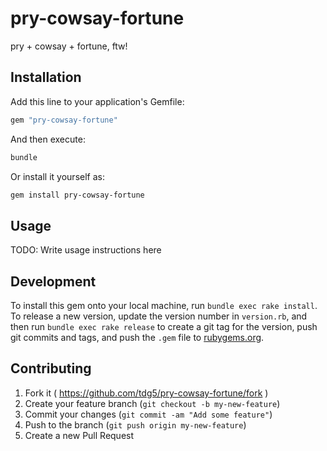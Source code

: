# pry-cowsay-fortune

pry + cowsay + fortune, ftw!

## Installation

Add this line to your application's Gemfile:

```ruby
gem "pry-cowsay-fortune"
```

And then execute:

```bash
bundle
```

Or install it yourself as:

```bash
gem install pry-cowsay-fortune
```

## Usage

TODO: Write usage instructions here

## Development

To install this gem onto your local machine, run `bundle exec rake install`. To
release a new version, update the version number in `version.rb`, and then run
`bundle exec rake release` to create a git tag for the version, push git commits
and tags, and push the `.gem` file to [rubygems.org](https://rubygems.org).

## Contributing

1. Fork it ( https://github.com/tdg5/pry-cowsay-fortune/fork )
2. Create your feature branch (`git checkout -b my-new-feature`)
3. Commit your changes (`git commit -am "Add some feature"`)
4. Push to the branch (`git push origin my-new-feature`)
5. Create a new Pull Request
